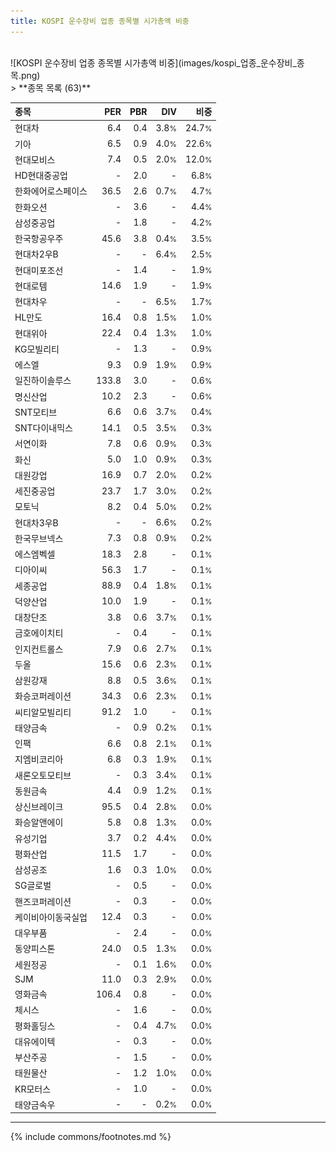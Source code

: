 ```yaml
---
title: KOSPI 운수장비 업종 종목별 시가총액 비중
---
```

<br>
![KOSPI 운수장비 업종 종목별 시가총액 비중](images/kospi_업종_운수장비_종목.png)
<br>
> **종목 목록 (63)**<a id="list"></a>

| **종목** | **PER** | **PBR** | **DIV** | **비중** |
| :------- | ------: | ------: | ------: | -------: |
| 현대차 | 6.4<small></small> | 0.4<small></small> | 3.8<small>%</small> | 24.7<small>%</small> |
| 기아 | 6.5<small></small> | 0.9<small></small> | 4.0<small>%</small> | 22.6<small>%</small> |
| 현대모비스 | 7.4<small></small> | 0.5<small></small> | 2.0<small>%</small> | 12.0<small>%</small> |
| HD현대중공업 | - | 2.0<small></small> | - | 6.8<small>%</small> |
| 한화에어로스페이스 | 36.5<small></small> | 2.6<small></small> | 0.7<small>%</small> | 4.7<small>%</small> |
| 한화오션 | - | 3.6<small></small> | - | 4.4<small>%</small> |
| 삼성중공업 | - | 1.8<small></small> | - | 4.2<small>%</small> |
| 한국항공우주 | 45.6<small></small> | 3.8<small></small> | 0.4<small>%</small> | 3.5<small>%</small> |
| 현대차2우B | - | - | 6.4<small>%</small> | 2.5<small>%</small> |
| 현대미포조선 | - | 1.4<small></small> | - | 1.9<small>%</small> |
| 현대로템 | 14.6<small></small> | 1.9<small></small> | - | 1.9<small>%</small> |
| 현대차우 | - | - | 6.5<small>%</small> | 1.7<small>%</small> |
| HL만도 | 16.4<small></small> | 0.8<small></small> | 1.5<small>%</small> | 1.0<small>%</small> |
| 현대위아 | 22.4<small></small> | 0.4<small></small> | 1.3<small>%</small> | 1.0<small>%</small> |
| KG모빌리티 | - | 1.3<small></small> | - | 0.9<small>%</small> |
| 에스엘 | 9.3<small></small> | 0.9<small></small> | 1.9<small>%</small> | 0.9<small>%</small> |
| 일진하이솔루스 | 133.8<small></small> | 3.0<small></small> | - | 0.6<small>%</small> |
| 명신산업 | 10.2<small></small> | 2.3<small></small> | - | 0.6<small>%</small> |
| SNT모티브 | 6.6<small></small> | 0.6<small></small> | 3.7<small>%</small> | 0.4<small>%</small> |
| SNT다이내믹스 | 14.1<small></small> | 0.5<small></small> | 3.5<small>%</small> | 0.3<small>%</small> |
| 서연이화 | 7.8<small></small> | 0.6<small></small> | 0.9<small>%</small> | 0.3<small>%</small> |
| 화신 | 5.0<small></small> | 1.0<small></small> | 0.9<small>%</small> | 0.3<small>%</small> |
| 대원강업 | 16.9<small></small> | 0.7<small></small> | 2.0<small>%</small> | 0.2<small>%</small> |
| 세진중공업 | 23.7<small></small> | 1.7<small></small> | 3.0<small>%</small> | 0.2<small>%</small> |
| 모토닉 | 8.2<small></small> | 0.4<small></small> | 5.0<small>%</small> | 0.2<small>%</small> |
| 현대차3우B | - | - | 6.6<small>%</small> | 0.2<small>%</small> |
| 한국무브넥스 | 7.3<small></small> | 0.8<small></small> | 0.9<small>%</small> | 0.2<small>%</small> |
| 에스엠벡셀 | 18.3<small></small> | 2.8<small></small> | - | 0.1<small>%</small> |
| 디아이씨 | 56.3<small></small> | 1.7<small></small> | - | 0.1<small>%</small> |
| 세종공업 | 88.9<small></small> | 0.4<small></small> | 1.8<small>%</small> | 0.1<small>%</small> |
| 덕양산업 | 10.0<small></small> | 1.9<small></small> | - | 0.1<small>%</small> |
| 대창단조 | 3.8<small></small> | 0.6<small></small> | 3.7<small>%</small> | 0.1<small>%</small> |
| 금호에이치티 | - | 0.4<small></small> | - | 0.1<small>%</small> |
| 인지컨트롤스 | 7.9<small></small> | 0.6<small></small> | 2.7<small>%</small> | 0.1<small>%</small> |
| 두올 | 15.6<small></small> | 0.6<small></small> | 2.3<small>%</small> | 0.1<small>%</small> |
| 삼원강재 | 8.8<small></small> | 0.5<small></small> | 3.6<small>%</small> | 0.1<small>%</small> |
| 화승코퍼레이션 | 34.3<small></small> | 0.6<small></small> | 2.3<small>%</small> | 0.1<small>%</small> |
| 씨티알모빌리티 | 91.2<small></small> | 1.0<small></small> | - | 0.1<small>%</small> |
| 태양금속 | - | 0.9<small></small> | 0.2<small>%</small> | 0.1<small>%</small> |
| 인팩 | 6.6<small></small> | 0.8<small></small> | 2.1<small>%</small> | 0.1<small>%</small> |
| 지엠비코리아 | 6.8<small></small> | 0.3<small></small> | 1.9<small>%</small> | 0.1<small>%</small> |
| 새론오토모티브 | - | 0.3<small></small> | 3.4<small>%</small> | 0.1<small>%</small> |
| 동원금속 | 4.4<small></small> | 0.9<small></small> | 1.2<small>%</small> | 0.1<small>%</small> |
| 상신브레이크 | 95.5<small></small> | 0.4<small></small> | 2.8<small>%</small> | 0.0<small>%</small> |
| 화승알앤에이 | 5.8<small></small> | 0.8<small></small> | 1.3<small>%</small> | 0.0<small>%</small> |
| 유성기업 | 3.7<small></small> | 0.2<small></small> | 4.4<small>%</small> | 0.0<small>%</small> |
| 평화산업 | 11.5<small></small> | 1.7<small></small> | - | 0.0<small>%</small> |
| 삼성공조 | 1.6<small></small> | 0.3<small></small> | 1.0<small>%</small> | 0.0<small>%</small> |
| SG글로벌 | - | 0.5<small></small> | - | 0.0<small>%</small> |
| 핸즈코퍼레이션 | - | 0.3<small></small> | - | 0.0<small>%</small> |
| 케이비아이동국실업 | 12.4<small></small> | 0.3<small></small> | - | 0.0<small>%</small> |
| 대우부품 | - | 2.4<small></small> | - | 0.0<small>%</small> |
| 동양피스톤 | 24.0<small></small> | 0.5<small></small> | 1.3<small>%</small> | 0.0<small>%</small> |
| 세원정공 | - | 0.1<small></small> | 1.6<small>%</small> | 0.0<small>%</small> |
| SJM | 11.0<small></small> | 0.3<small></small> | 2.9<small>%</small> | 0.0<small>%</small> |
| 영화금속 | 106.4<small></small> | 0.8<small></small> | - | 0.0<small>%</small> |
| 체시스 | - | 1.6<small></small> | - | 0.0<small>%</small> |
| 평화홀딩스 | - | 0.4<small></small> | 4.7<small>%</small> | 0.0<small>%</small> |
| 대유에이텍 | - | 0.3<small></small> | - | 0.0<small>%</small> |
| 부산주공 | - | 1.5<small></small> | - | 0.0<small>%</small> |
| 태원물산 | - | 1.2<small></small> | 1.0<small>%</small> | 0.0<small>%</small> |
| KR모터스 | - | 1.0<small></small> | - | 0.0<small>%</small> |
| 태양금속우 | - | - | 0.2<small>%</small> | 0.0<small>%</small> |

---
{% include commons/footnotes.md %}
